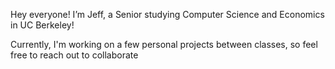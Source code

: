 Hey everyone! I’m Jeff, a Senior studying Computer Science and Economics in UC Berkeley! 

Currently, I'm working on a few personal projects between classes, so feel free to reach out to collaborate
